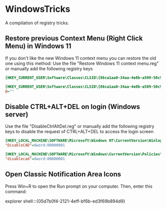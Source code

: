# WindowsTricks
A compilation of registry tricks.

## Restore previous Context Menu (Right Click Menu) in Windows 11
If you don't like the new Windows 11 context menu you can restore the old one using this method:
Use the file "Restore Windows 11 context menu.reg" or manually add the following registry keys

```ini
[HKEY_CURRENT_USER\Software\Classes\CLSID\{86ca1aa0-34aa-4e8b-a509-50c905bae2a2}]

[HKEY_CURRENT_USER\Software\Classes\CLSID\{86ca1aa0-34aa-4e8b-a509-50c905bae2a2}\InprocServer32]
@=""
```

## Disable CTRL+ALT+DEL on login (Windows server)
Use the file "DisableCtrlAltDel.reg" or manually add the following registry keys to disable the request of CTRL+ALT+DEL to access the login screen

```ini
[HKEY_LOCAL_MACHINE\SOFTWARE\Microsoft\Windows NT\CurrentVersion\Winlogon]
"DisableCAD"=dword:00000001

[HKEY_LOCAL_MACHINE\SOFTWARE\Microsoft\Windows\CurrentVersion\Policies\System]
"disablecad"=dword:00000001
```

## Open Classic Notification Area Icons
Press Win+R to open the Run prompt on your computer. Then, enter this command:

explorer shell:::{05d7b0f4-2121-4eff-bf6b-ed3f69b894d9}
